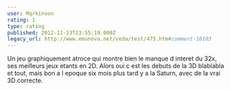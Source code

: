```yaml
---
user: Mqrkinson
rating: 1
type: rating
published: 2012-11-13T23:55:19.000Z
legacy_url: http://www.emunova.net/veda/test/475.htm#comment-16103
---
```

Un jeu graphiquement atroce qui montre bien le manque d interet du 32x, ses meilleurs jeux etants en 2D. Alors oui c est les debuts de la 3D blablabla et tout, mais bon a l epoque six mois plus tard y a la Saturn, avec de la vrai 3D correcte.